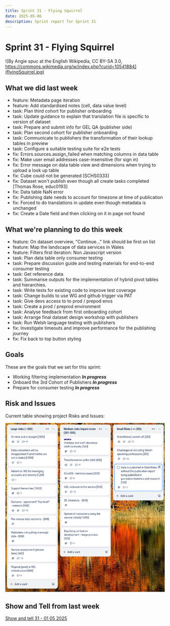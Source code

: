```yaml
---
title: Sprint 31 - Flying Squirrel
date: 2025-05-06
description: Sprint report for Sprint 31
---
```


# Sprint 31 - Flying Squirrel

![By Angie spuc at the English Wikipedia, CC BY-SA 3.0, https://commons.wikimedia.org/w/index.php?curid=10541884](flyingSquirrel.jpg)

## What we did last week


- feature: Metadata page iteration
- feature: Add standardised notes (cell, data value level)
- task: Plan third cohort for publisher onboarding
- task: Update guidance to explain that translation file is specific to version of dataset
- task: Prepare and submit info for GEL QA (publisher side)
- task: Plan second cohort for publisher onboarding
- task: Communicate to publishers the transformation of their lookup tables in preview
- task: Configure a suitable testing suite for e2e tests
- fix: Errors.sources.assign_failed when matching columns in data table
- fix: Make user email addresses case-insensitive (for sign in)
- fix: Error message on data table view and dimensions when trying to upload a look up table
- fix: Cube could not be generated [SCHS0333]
- fix: Dataset won't publish even though all create tasks completed [Thomas Rose, educ0193]
- fix: Data table NaN error
- fix: Publishing date needs to account for timezone at time of publication
- fix: Forced to do translations in update even though metadata is unchanged
- fix: Create a Date field and then clicking on it in page not found

## What we're planning to do this week


- feature: On dataset overview, "Continue..." link should be first on list
- feature: Map the landscape of data services in Wales
- feature: Filters first iteration: Non Javascript version
- task: Plan data table only consumer testing
- task: Prepare discussion guide and testing materials for end-to-end consumer testing
- task: Get reference data
- task: Summarise outputs for the implementation of hybrid pivot tables and hierarchies.
- task: Write tests for existing code to improve test coverage
- task: Change builds to use WG and github trigger via PAT
- task: Give devs access to to prod / prepod envs
- task: Create a prod / preprod environment
- task: Analyse feedback from first onboarding cohort
- task: Arrange final dataset design workshop with publishers
- task: Run Welsh language testing with publishers
- fix: Investigate timeouts and improve performance for the publishing journey
- fix: Fix back to top button styling

## Goals

These are the goals that we set for this sprint:

- Working filtering implementation <span class="badge bg-info">_**In progress**_</span>
- Onboard the 3rd Cohort of Publishers <span class="badge bg-info">_**In progress**_</span>
- Prepare for consumer testing <span class="badge bg-info">_**In progress**_</span>

## Risk and Issues

Current table showing project Risks and Issues:

![Risks and Issues](riskBoard20250506.png)

## Show and Tell from last week

[Show and tell 31 - 01 05 2025](https://drive.google.com/file/d/1g73X1mFF3EiuXQJl2-Kwu-VnEh6dW3FS/view?usp=sharing)

